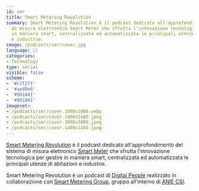 ```yaml
---
id: smr
title: Smart Metering Revolution
summary: Smart Metering Revolution è il podcast dedicato all'approfondimento del sistema
  di misura elettronico Smart Meter che sfrutta l'innovazione tecnologica per gestire
  in maniera smart, centralizzata ed automatizzata le principali utenze di abitazioni
  e industrie.
image: /podcasts/smr/cover.jpg
language: it
categories:
- Technology
type: serial
visible: false
scheme:
- '#c7f2ff'
- '#aed8e6'
- '#001A41'
- '#001A41'
imageset:
- /podcasts/smr/cover.1000x1000.webp
- /podcasts/smr/cover.2400x2400.jpeg
- /podcasts/smr/cover.3000x3000.jpeg
- /podcasts/smr/cover.1400x1400.jpeg
---
```


[Smart Metering Revolution](https://www.innovabilitycircle.com/suom-2023/) è il podcast dedicato all'approfondimento del sistema di misura elettronico [Smart Meter](https://smg-anie.it/) che sfrutta l'innovazione tecnologica per gestire in maniera smart, centralizzata ed automatizzata le principali utenze di abitazioni e industrie.

Smart Metering Revolution è un podcast di [Digital People](https://www.digitalpeople.tech) realizzato in collaborazione con [Smart Metering Group](https://smg-anie.it/), gruppo all’interno di [ANIE CSI](https://csi.anie.it/).
